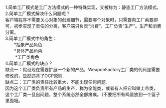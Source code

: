 1.简单工厂模式是工厂方法模式的一种特殊实现，又被称为：静态工厂方法模式。   
2.简单工厂模式解决什么问题呢？   
客户端程序不需要关心对象的创建细节，需要哪个对象时，只需要向工厂索要即可，初步实现了责任的分离，客户端只负责“消费”，工厂负责“生产”。生产和消费分离。   
3.简单工厂模式中的角色：  
&emsp;&emsp;*抽象产品角色  
&emsp;&emsp;*具体产品角色  
&emsp;&emsp;	*工厂类角色   
4.简单工厂模式的缺点？   
缺点一：假设现在需要扩展一个新的产品，WeaponFactory工厂类的代码是需要修改的，显然违背了OCP原则.   
缺点二：工厂类的责任比较重大，不能出现任何问题.  
因为这个工厂类负责所有产品的生产，称为全能类，或者有人把它叫做上帝类，
这个工厂类一旦出问题，整个系统必然全部瘫痪。（不要把所有鸡蛋放到一个篮子里面哦。
